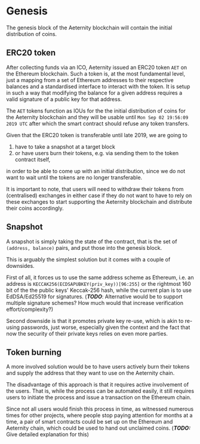 # Genesis

The genesis block of the Aeternity blockchain will contain the initial
distribution of coins.

## ERC20 token

After collecting funds via an ICO, Aeternity issued an ERC20 token `AET` on the
Ethereum blockchain. Such a token is, at the most fundamental level, just a
mapping from a set of Ethereum addresses to their respective balances and a
standardised interface to interact with the token. It is setup in such a way
that modifying the balance for a given address requires a valid signature of a
public key for that address.

The `AET` tokens function as IOUs for the the initial distribution of coins for
the Aeternity blockchain and they will be usable until `Mon Sep 02 19:56:09 2019 UTC` after which the smart contract should refuse any token transfers.

Given that the ERC20 token is transferable until late 2019, we are going to

1. have to take a snapshot at a target block
2. or have users burn their tokens, e.g. via sending them to the token contract
   itself,
   
in order to be able to come up with an initial distribution, since we do not
want to wait until the tokens are no longer transferable.

It is important to note, that users will need to withdraw their tokens from
(centralised) exchanges in either case if they do not want to have to rely on
these exchanges to start supporting the Aeternity blockchain and distribute
their coins accordingly.

## Snapshot

A snapshot is simply taking the state of the contract, that is the set of
`(address, balance)` pairs, and put those into the genesis block.

This is arguably the simplest solution but it comes with a couple of downsides.

First of all, it forces us to use the same address scheme as Ethereum, i.e. an
address is `KECCAK256(ECDSAPUBKEY(priv_key))[96:255]` or the rightmost 160 bit
of the the public keys' Keccak-256 hash, while the current plan is to use EdDSA/Ed25519 for signatures.
(***TODO***: Alternative would be to support multiple signature schemes? How
much would that increase verification effort/complexity?)

Second downside is that it promotes private key re-use, which is akin to re-using passwords, just worse, especially given the context and the fact that now
the security of their private keys relies on even more parties.


## Token burning

A more involved solution would be to have users actively burn their tokens and
supply the address that they want to use on the Aeternity chain.

The disadvantage of this approach is that it requires active involvement of the
users. That is, while the process can be automated easily, it still requires
users to initiate the process and issue a transaction on the Ethereum chain.

Since not all users would finish this process in time, as witnessed numerous
times for other projects, where people stop paying attention for months at a
time, a pair of smart contracts could be set up on the Ethereum and Aeternity chain, which could be used to hand out unclaimed coins. (***TODO:*** Give
detailed explanation for this)

## 